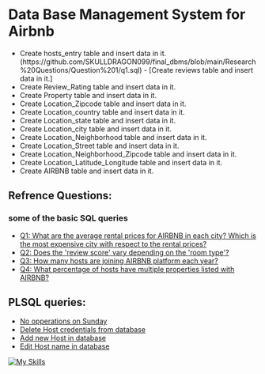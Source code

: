 # Data Base Management System for Airbnb

<ul>
<li>Create hosts_entry table and insert data in it.(https://github.com/SKULLDRAGON099/final_dbms/blob/main/Research%20Questions/Question%201/q1.sql)
- [Create reviews table and insert data in it.]</li>
<li>Create Review_Rating table and insert data in it. </li>
<li>Create Property table and insert data in it. </li>
<li>Create Location_Zipcode table and insert data in it. </li>
<li>Create Location_country table and insert data in it. </li>
<li>Create Location_state table and insert data in it. </li>
<li>Create Location_city table and insert data in it. </li>
<li>Create Location_Neighborhood table and insert data in it. </li>
<li>Create Location_Street table and insert data in it. </li>
<li>Create Location_Neighborhood_Zipcode table and insert data in it. </li>
<li>Create Location_Latitude_Longitude table and insert data in it. </li>
<li>Create AIRBNB table and insert data in it. </li>
</ul>


## Refrence Questions:
### some of the basic SQL queries
- [Q1: What are the average rental prices for AIRBNB in each city? Which is the most expensive city with respect to the rental prices?](https://github.com/SKULLDRAGON099/final_dbms/blob/main/Research%20Questions/Question%201/q1.sql)
- [Q2: Does the 'review score' vary depending on the 'room type'?](https://github.com/SKULLDRAGON099/final_dbms/blob/main/Research%20Questions/Question%202/q2.sql)
- [Q3: How many hosts are joining AIRBNB platform each year?](https://github.com/SKULLDRAGON099/final_dbms/blob/main/Research%20Questions/Question%203/q3.sql)
- [Q4: What percentage of hosts have multiple properties listed with AIRBNB?](https://github.com/SKULLDRAGON099/final_dbms/blob/main/Research%20Questions/Question%204/q4.sql)



## PLSQL queries:
- [No opperations on Sunday](https://github.com/SKULLDRAGON099/final_dbms/blob/main/PLSQL/Sunday_trigger.sql)
- [Delete Host credentials from database](https://github.com/SKULLDRAGON099/final_dbms/blob/main/PLSQL/delete_procedure.sql)
- [Add new Host in database](https://github.com/SKULLDRAGON099/final_dbms/blob/main/PLSQL/insert_procedure.sql)
- [Edit Host name in database](https://github.com/SKULLDRAGON099/final_dbms/blob/main/PLSQL/trigger_change_name.sql)


[![My Skills](https://skillicons.dev/icons?i=mysql)](https://skillicons.dev)
